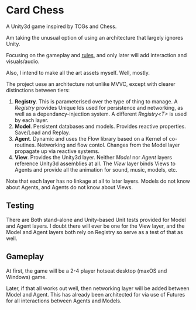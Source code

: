 # Card Chess

A Unity3d game inspired by TCGs and Chess.

Am taking the unusual option of using an architecture that largely ignores Unity.

Focusing on the gameplay and [rules](https://github.com/cschladetsch/Chess2/wiki), and only later will add interaction and visuals/audio.

Also, I intend to make all the art assets myself. Well, mostly.

The project uese an architecture not unlike MVVC, except with clearer distinctions between tiers:

1. **Registry**. This is parameterised over the type of thing to manage. A _Registry_ provides Unique Ids used for persistence and networking, as well as a dependancy-injection system. A different _Registry\<T\>_ is used by each layer.
1. **Model**. Persistent databases and models. Provides reactive properties. Save/Load and Replay.
1. **Agent**. Dynamic and uses the Flow library based on a Kernel of co-routines. Networking and flow contol. Changes from the Model layer propagate up via reactive systems.
1. **View**. Provides the Unity3d layer. Neither _Model_ nor _Agent_ layers reference Unity3d assemblies at all. The _View_ layer binds Views to Agents and provide all the animation for sound, music, models, etc.

Note that each layer has no linkage at all to later layers. Models do not know about Agents, and Agents do not know about Views.

## Testing

There are Both stand-alone and Unity-based Unit tests provided for Model and Agent layers. I doubt there will ever be one for the View layer, and the Model and Agent layers both rely on Registry so serve as a test of that as well. 

## Gameplay

At first, the game will be a 2-4 player hotseat desktop (maxOS and Windows) game.

Later, if that all works out well, then networking layer will be added between Model and Agent. This has already been architected for via use of Futures for all interactions between Agents and Models.




